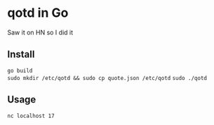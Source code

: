 # qotd in Go
Saw it on HN so I did it


## Install

`go build`  
`sudo mkdir /etc/qotd && sudo cp quote.json /etc/qotd`
`sudo ./qotd`

## Usage

`nc localhost 17`
